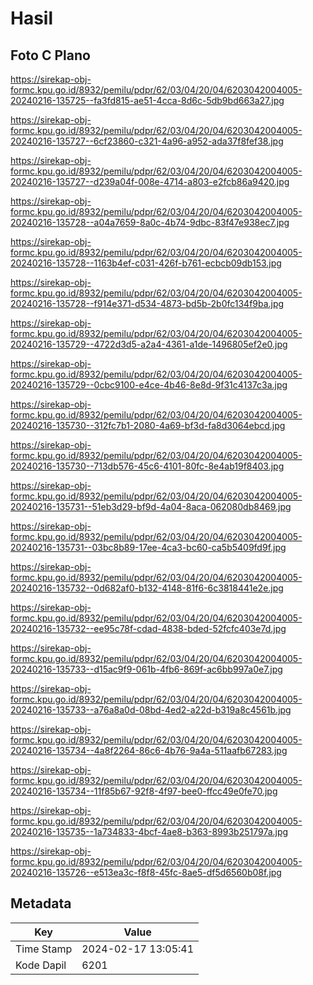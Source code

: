 # Hasil

## Foto C Plano

https://sirekap-obj-formc.kpu.go.id/8932/pemilu/pdpr/62/03/04/20/04/6203042004005-20240216-135725--fa3fd815-ae51-4cca-8d6c-5db9bd663a27.jpg

https://sirekap-obj-formc.kpu.go.id/8932/pemilu/pdpr/62/03/04/20/04/6203042004005-20240216-135727--6cf23860-c321-4a96-a952-ada37f8fef38.jpg

https://sirekap-obj-formc.kpu.go.id/8932/pemilu/pdpr/62/03/04/20/04/6203042004005-20240216-135727--d239a04f-008e-4714-a803-e2fcb86a9420.jpg

https://sirekap-obj-formc.kpu.go.id/8932/pemilu/pdpr/62/03/04/20/04/6203042004005-20240216-135728--a04a7659-8a0c-4b74-9dbc-83f47e938ec7.jpg

https://sirekap-obj-formc.kpu.go.id/8932/pemilu/pdpr/62/03/04/20/04/6203042004005-20240216-135728--1163b4ef-c031-426f-b761-ecbcb09db153.jpg

https://sirekap-obj-formc.kpu.go.id/8932/pemilu/pdpr/62/03/04/20/04/6203042004005-20240216-135728--f914e371-d534-4873-bd5b-2b0fc134f9ba.jpg

https://sirekap-obj-formc.kpu.go.id/8932/pemilu/pdpr/62/03/04/20/04/6203042004005-20240216-135729--4722d3d5-a2a4-4361-a1de-1496805ef2e0.jpg

https://sirekap-obj-formc.kpu.go.id/8932/pemilu/pdpr/62/03/04/20/04/6203042004005-20240216-135729--0cbc9100-e4ce-4b46-8e8d-9f31c4137c3a.jpg

https://sirekap-obj-formc.kpu.go.id/8932/pemilu/pdpr/62/03/04/20/04/6203042004005-20240216-135730--312fc7b1-2080-4a69-bf3d-fa8d3064ebcd.jpg

https://sirekap-obj-formc.kpu.go.id/8932/pemilu/pdpr/62/03/04/20/04/6203042004005-20240216-135730--713db576-45c6-4101-80fc-8e4ab19f8403.jpg

https://sirekap-obj-formc.kpu.go.id/8932/pemilu/pdpr/62/03/04/20/04/6203042004005-20240216-135731--51eb3d29-bf9d-4a04-8aca-062080db8469.jpg

https://sirekap-obj-formc.kpu.go.id/8932/pemilu/pdpr/62/03/04/20/04/6203042004005-20240216-135731--03bc8b89-17ee-4ca3-bc60-ca5b5409fd9f.jpg

https://sirekap-obj-formc.kpu.go.id/8932/pemilu/pdpr/62/03/04/20/04/6203042004005-20240216-135732--0d682af0-b132-4148-81f6-6c3818441e2e.jpg

https://sirekap-obj-formc.kpu.go.id/8932/pemilu/pdpr/62/03/04/20/04/6203042004005-20240216-135732--ee95c78f-cdad-4838-bded-52fcfc403e7d.jpg

https://sirekap-obj-formc.kpu.go.id/8932/pemilu/pdpr/62/03/04/20/04/6203042004005-20240216-135733--d15ac9f9-061b-4fb6-869f-ac6bb997a0e7.jpg

https://sirekap-obj-formc.kpu.go.id/8932/pemilu/pdpr/62/03/04/20/04/6203042004005-20240216-135733--a76a8a0d-08bd-4ed2-a22d-b319a8c4561b.jpg

https://sirekap-obj-formc.kpu.go.id/8932/pemilu/pdpr/62/03/04/20/04/6203042004005-20240216-135734--4a8f2264-86c6-4b76-9a4a-511aafb67283.jpg

https://sirekap-obj-formc.kpu.go.id/8932/pemilu/pdpr/62/03/04/20/04/6203042004005-20240216-135734--11f85b67-92f8-4f97-bee0-ffcc49e0fe70.jpg

https://sirekap-obj-formc.kpu.go.id/8932/pemilu/pdpr/62/03/04/20/04/6203042004005-20240216-135735--1a734833-4bcf-4ae8-b363-8993b251797a.jpg

https://sirekap-obj-formc.kpu.go.id/8932/pemilu/pdpr/62/03/04/20/04/6203042004005-20240216-135726--e513ea3c-f8f8-45fc-8ae5-df5d6560b08f.jpg


## Metadata

| Key        | Value               |
| ---------- | ------------------- |
| Time Stamp | 2024-02-17 13:05:41 |
| Kode Dapil | 6201                |



